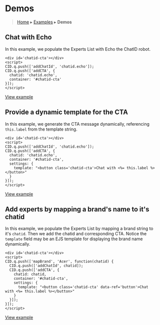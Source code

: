 Demos
=====

> [Home](index.md) ▸ [Examples](index.md#Examples) ▸ **Demos**

## Chat with Echo

In this example, we populate the Experts List with Echo the ChatID robot.

```
<div id='chatid-cta'></div>
<script>
CID.q.push(['addChatId', 'chatid.echo']);
CID.q.push(['addCTA', {
  chatid: 'chatid.echo',
  container: '#chatid-cta'
}]);
</script>
```

[View example](https://s3.amazonaws.com/chatid-mojo/g/context/docs-echo/index.html)

## Provide a dynamic template for the CTA

In this example, we generate the CTA message dynamically, referencing `this.label` from the template string.

```
<div id='chatid-cta'></div>
<script>
CID.q.push(['addChatId', 'chatid.echo']);
CID.q.push(['addCTA', {
  chatid: 'chatid.echo',
  container: '#chatid-cta',
  settings: {
    template: "<button class='chatid-cta'>Chat with <%= this.label %></button>"
  }
}]);
</script>
```

[View example](https://s3.amazonaws.com/chatid-mojo/g/context/docs-cta/index.html)

## Add experts by mapping a brand's name to it's chatid

In this example, we populate the Experts List by mapping a brand string to it's `chatid`. Then we add the chatid and corresponding CTA. Notice the `template` field may be an EJS template for displaying the brand name dynamically.

```
<div id='chatid-cta'></div>
<script>
CID.q.push(['mapBrand', 'Acer', function(chatid) {
  CID.q.push(['addChatId', chatid]);
  CID.q.push(['addCTA', {
    chatid: chatid,
    container: '#chatid-cta',
    settings: {
      template: "<button class='chatid-cta' data-ref='button'>Chat with <%= this.label %></button>"
    }
  }]);
}]);
</script>
```

[View example](https://s3.amazonaws.com/chatid-mojo/g/context/docs-basic/index.html)
